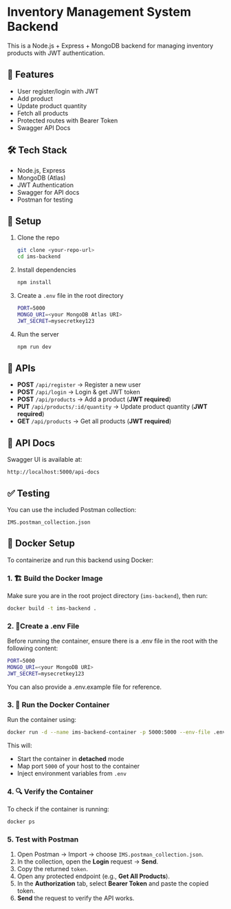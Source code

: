 # Inventory Management System Backend

This is a Node.js + Express + MongoDB backend for managing inventory products with JWT authentication.

## 🚀 Features
- User register/login with JWT
- Add product
- Update product quantity
- Fetch all products
- Protected routes with Bearer Token
- Swagger API Docs

## 🛠 Tech Stack
- Node.js, Express
- MongoDB (Atlas)
- JWT Authentication
- Swagger for API docs
- Postman for testing

## 🔧 Setup

1. Clone the repo  
   ```bash
   git clone <your-repo-url>
   cd ims-backend
   ```

2. Install dependencies  
   ```bash
   npm install
   ```

3. Create a `.env` file in the root directory  
   ```bash
   PORT=5000
   MONGO_URI=<your MongoDB Atlas URI>
   JWT_SECRET=mysecretkey123
   ```

4. Run the server  
   ```bash
   npm run dev
   ```

## 📡 APIs

- **POST** `/api/register` → Register a new user  
- **POST** `/api/login` → Login & get JWT token  
- **POST** `/api/products` → Add a product (**JWT required**)  
- **PUT** `/api/products/:id/quantity` → Update product quantity (**JWT required**)  
- **GET** `/api/products` → Get all products (**JWT required**)  

## 📖 API Docs

Swagger UI is available at:  
```
http://localhost:5000/api-docs
```

## ✅ Testing

You can use the included Postman collection:  
```
IMS.postman_collection.json
```
## 🐳 Docker Setup

To containerize and run this backend using Docker:

### 1. 🏗️ Build the Docker Image
Make sure you are in the root project directory (`ims-backend`), then run:
```bash
docker build -t ims-backend .
```

### 2. 🧾Create a .env File
Before running the container, ensure there is a .env file in the root with the following content:
```bash
PORT=5000
MONGO_URI=<your MongoDB URI>
JWT_SECRET=mysecretkey123
```
You can also provide a .env.example file for reference.

### 3. 🚀 Run the Docker Container
Run the container using:
```bash
docker run -d --name ims-backend-container -p 5000:5000 --env-file .env ims-backend
```
This will:
- Start the container in **detached** mode  
- Map port `5000` of your host to the container  
- Inject environment variables from `.env`

### 4. 🔍 Verify the Container
To check if the container is running:
```bash
docker ps
```
### 5. Test with Postman
1. Open Postman → Import → choose `IMS.postman_collection.json`.  
2. In the collection, open the **Login** request → **Send**.  
3. Copy the returned `token`.  
4. Open any protected endpoint (e.g., **Get All Products**).  
5. In the **Authorization** tab, select **Bearer Token** and paste the copied token.  
6. **Send** the request to verify the API works.





